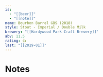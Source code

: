 ```yaml
---
is:
  - "[[beer]]"
  - "[[note]]"
name: Bourbon Barrel GBS (2018)
style: Stout - Imperial / Double Milk
brewery: "[[Hardywood Park Craft Brewery]]"
abv: 11.5
rating: 👍
last: "[[2019-01]]"
---
```

# Notes

